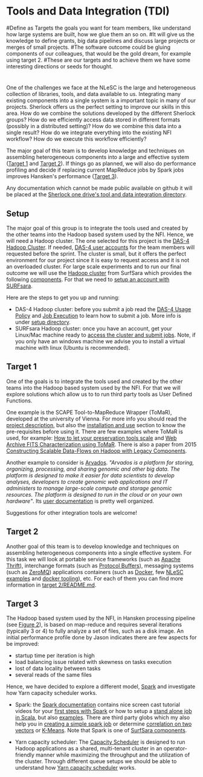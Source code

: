 Tools and Data Integration (TDI)
================

#Define as Targets the goals you want for team members, like understand how large systems are built, how we glue them an so on.
#It will give us the knowledge to define grants, big data pipelines and discuss large projects or merges of small projects.
#The software outcome could be gluing components of our colleagues, that would be the gold dream, for example using target 2.
#These are our targets and to achieve them we have some interesting directions or seeds for thought.
#
One of the challenges we face at the NLeSC is the large and heterogeneous collection of libraries, tools, and data available to us. Integrating many existing components into a single system is a important topic in many of our projects. Sherlock offers us the perfect setting to improve our skills in this area. How do we combine the solutions developed by the different Sherlock groups? How do we efficiently access data stored in different formats (possibly in a distributed setting)? How do we combine this data into a single result? How do we integrate everything into the existing NFI workflow? How do we execute this workflow efficiently?

The major goal of this team is to develop knowledge and techniques on assembling heterogeneous components into a large and effective system ([Target 1](#target-1) and [Target 2](#target-2)). If things go as planned, we will also do performance profiling and decide if replacing current MapReduce jobs by Spark jobs improves Hansken's performance ([Target 3](#target-3)). 

Any documentation which cannot be made public available on github it will be placed at the [Sherlock one drive's tool and data integration directory](https://nlesc.sharepoint.com/sites/sherlock/Shared%20Documents/papers/tool%20and%20data%20integration).

Setup
-----

The major goal of this group is to integrate the tools used and created by the other teams into the Hadoop based system used by the NFI. Hence, we will need a Hadoop cluster. The one selected for this project is the [DAS-4 Hadoop Cluster](http://www.cs.vu.nl/das4/hadoop.shtml). If needed, [DAS-4 user accounts](http://www.cs.vu.nl/das4/accounts.shtml) for the team members will requested before the sprint. The cluster is small, but it offers the perfect environment for our project since it is easy to request access and it is not an overloaded cluster. For large scale experiments and to run our final outcome we will use the [Hadoop cluster](https://userinfo.surfsara.nl/systems/hadoop/description) from SurfSara which provides the following [components](https://userinfo.surfsara.nl/systems/hadoop/software). For that we need to [setup an account with SURFsara](https://userinfo.surfsara.nl/systems/hadoop/obtaining-account).

Here are the steps to get you up and running:
* DAS-4 Hadoop cluster: before you submit a job read the [DAS-4 Usage Policy](http://www.cs.vu.nl/das4/usage.shtml) and [Job Execution](http://www.cs.vu.nl/das4/jobs.shtml) to learn how to submit a job. More info is under [setup directory](https://github.com/NLeSC/Sherlock/blob/master/topics/data_tools_integration/setup). 
* SURFsara Hadoop cluster: once you have an account, get your Linux/Mac machine ready to [access the cluster and submit jobs](https://userinfo.surfsara.nl/systems/hadoop/usage). Note, if you only have an windows machine we advise you to install a virtual machine with linux (Ubuntu is recommended).


Target 1
--------

One of the goals is to integrate the tools used and created by the other teams into the Hadoop based system used by the NFI. For that we will explore solutions which allow us to to run third party tools as User Defined Functions. 

One example is the SCAPE Tool-to-MapReduce Wrapper (ToMaR), developed at the university of Vienna. For more info you should read the [project description](https://github.com/openpreserve/ToMaR#about), but also the [installation and use](https://github.com/openpreserve/ToMaR#installation-and-use) section to know the pre-requisites before using it. There are few examples where ToMaR is used, for example: [How to let your preservation tools scale](http://openpreservation.org/blog/2014/03/14/tomar-how-let-your-preservation-tools-scale/) and [Web Archive FITS Characterization using ToMaR](http://openpreservation.org/blog/2013/12/16/web-archive-fits-characterisation-using-tomar/). There is also a paper from 2015 [Constructing Scalable Data-Flows on Hadoop with Legacy Components](https://www.researchgate.net/publication/280044065_Constructing_Scalable_Data-Flows_on_Hadoop_with_Legacy_Components).

Another example to consider is [Arvados](https://dev.arvados.org/projects/arvados/wiki/Introduction_to_Arvados). *"Arvados is a platform for storing, organizing, processing, and sharing genomic and other big data. The platform is designed to make it easier for data scientists to develop analyses, developers to create genomic web applications and IT administers to manage large-scale compute and storage genomic resources. The platform is designed to run in the cloud or on your own hardware"*. Its [user documentation](http://doc.arvados.org/user/) is pretty well organized.

Suggestions for other integration tools are welcome!

Target 2
--------

Another goal of this team is to develop knowledge and techniques on assembling heterogeneous components into a single effective system. For this task we will look at portable service frameworks (such as [Apache Thrift](http://thrift.apache.org/)), interchange formats (such as [Protocol Buffers](https://developers.google.com/protocol-buffers/?hl=en)), messaging systems (such as [ZeroMQ](http://zeromq.org/)) applications containers (such as [Docker](https://www.docker.com/whatisdocker), few [NLeSC examples](https://hub.docker.com/u/nlesc/) and [docker tooling](https://github.com/NLeSC/Sherlock/blob/master/topics/data_tools_integration/target_2/docker-tooling.md)), etc. For each of them you can find more information in [target 2/README.md](https://github.com/NLeSC/Sherlock/blob/master/topics/data_tools_integration/target_2/README.md). 


Target 3
--------

The Hadoop based system used by the NFI, in Hansken processing pipeline (see [Figure 2](https://nlesc.sharepoint.com/sites/sherlock/Shared%20Documents/papers/digital%20forensics/DigitalInvestigation-Hansken.pdf#page=11)), is based on map-reduce and requires several iterations (typically 3 or 4) to fully analyze a set of files, such as a disk image. An initial performance profile done by Jason indicates there are few aspects for be improved: 
* startup time per iteration is high
* load balancing issue related with skewness on tasks execution
* lost of data locality between tasks
* several reads of the same files

Hence, we have decided to explore a different model, [Spark](http://spark.apache.org/) and investigate how Yarn capacity scheduler works. 

* Spark: the [Spark documentation](http://spark.apache.org/documentation.html) contains nice screen cast tutorial videos for your [first steps with Spark](http://spark.apache.org/screencasts/1-first-steps-with-spark.html) or how to setup a [stand alone job in Scala](http://spark.apache.org/screencasts/4-a-standalone-job-in-spark.html), but also [examples](http://spark.apache.org/examples.html). There are third party globs which my also help you in [creating a simple spark job](https://hadoopi.wordpress.com/2014/09/05/spark-create-a-simple-spark-job/) or determine [correlation on two vectors](http://blog.sequenceiq.com/blog/2014/09/29/spark-correlation-and-testing/) or [K-Means](http://blog.sequenceiq.com/blog/2014/07/31/spark-mllib/). Note that Spark is one of [SurfSara components](https://userinfo.surfsara.nl/systems/hadoop/software/spark).

* Yarn capacity scheduler: The [Capacity Scheduler](https://hadoop.apache.org/docs/r2.4.1/hadoop-yarn/hadoop-yarn-site/CapacityScheduler.html) is designed to run Hadoop applications as a shared, multi-tenant cluster in an operator-friendly manner while maximizing the throughput and the utilization of the cluster. Through different queue setups we should be able to understand how [Yarn capacity scheduler](http://blog.sequenceiq.com/blog/2014/03/14/yarn-capacity-scheduler/) works.
 
